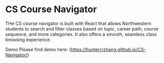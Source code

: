 # CS Course Navigator

THe CS course navigator is built with React that allows Northwestern students to search and filter classes based on topic, career path, course sequence, and more categories. It also offers a smooth, seamless class browsing experience. 

Demo
Please find demo here: (https://hunterrrzhang.github.io/CS-Navigator/)
